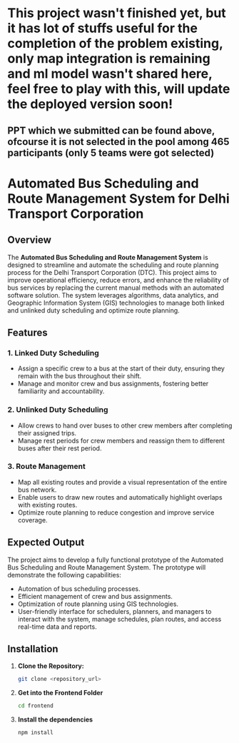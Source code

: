 # This project wasn't finished yet, but it has lot of stuffs useful for the completion of the problem existing, only map integration is remaining and ml model wasn't shared here, feel free to play with this, will update the deployed version soon!

## PPT which we submitted can be found above, ofcourse it is not selected in the pool among 465 participants (only 5 teams were got selected)

# Automated Bus Scheduling and Route Management System for Delhi Transport Corporation

## Overview

The **Automated Bus Scheduling and Route Management System** is designed to streamline and automate the scheduling and route planning process for the Delhi Transport Corporation (DTC). This project aims to improve operational efficiency, reduce errors, and enhance the reliability of bus services by replacing the current manual methods with an automated software solution. The system leverages algorithms, data analytics, and Geographic Information System (GIS) technologies to manage both linked and unlinked duty scheduling and optimize route planning.

## Features

### 1. Linked Duty Scheduling
- Assign a specific crew to a bus at the start of their duty, ensuring they remain with the bus throughout their shift.
- Manage and monitor crew and bus assignments, fostering better familiarity and accountability.

### 2. Unlinked Duty Scheduling
- Allow crews to hand over buses to other crew members after completing their assigned trips.
- Manage rest periods for crew members and reassign them to different buses after their rest period.

### 3. Route Management
- Map all existing routes and provide a visual representation of the entire bus network.
- Enable users to draw new routes and automatically highlight overlaps with existing routes.
- Optimize route planning to reduce congestion and improve service coverage.

## Expected Output

The project aims to develop a fully functional prototype of the Automated Bus Scheduling and Route Management System. The prototype will demonstrate the following capabilities:
- Automation of bus scheduling processes.
- Efficient management of crew and bus assignments.
- Optimization of route planning using GIS technologies.
- User-friendly interface for schedulers, planners, and managers to interact with the system, manage schedules, plan routes, and access real-time data and reports.

## Installation

1. **Clone the Repository:**
   ```bash
   git clone <repository_url>

2. **Get into the Frontend Folder**
   ```bash
   cd frontend

3. **Install the dependencies**
   ```bash
   npm install
